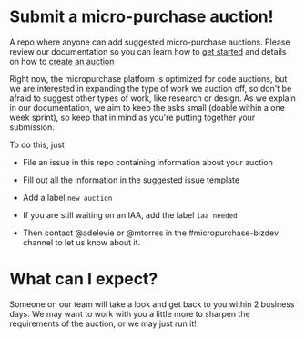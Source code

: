 # Submit a micro-purchase auction!
A repo where anyone can add suggested micro-purchase auctions. Please review our documentation so you can learn how to [get started](https://micropurchase.18f.gov/docs/getting_started) and details on how to [create an auction](https://micropurchase.18f.gov/docs/getting_started)

Right now, the micropurchase platform is optimized for code auctions, but we are interested in expanding the type of work we auction off, so don't be afraid to suggest other types of work, like research or design. As we explain in our documentation, we aim to keep the asks small (doable within a one week sprint), so keep that in mind as you're putting together your submission.

To do this, just

- File an issue in this repo containing information about your auction

- Fill out all the information in the suggested issue template

- Add a label `new auction`

- If you are still waiting on an IAA, add the label `iaa needed`

- Then contact @adelevie or @mtorres in the #micropurchase-bizdev channel to let us know about it.

# What can I expect?
Someone on our team will take a look and get back to you within 2 business days. We may want to work with you a little more to sharpen the requirements of the auction, or we may just run it! 
